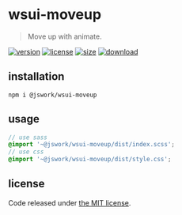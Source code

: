 # wsui-moveup
> Move up with animate.

[![version][version-image]][version-url]
[![license][license-image]][license-url]
[![size][size-image]][size-url]
[![download][download-image]][download-url]

## installation
```shell
npm i @jswork/wsui-moveup
```

## usage
```scss
// use sass
@import '~@jswork/wsui-moveup/dist/index.scss';
// use css
@import '~@jswork/wsui-moveup/dist/style.css';
```

## license
Code released under [the MIT license](https://github.com/afeiship/wsui-moveup/blob/master/LICENSE.txt).

[version-image]: https://img.shields.io/npm/v/@jswork/wsui-moveup
[version-url]: https://npmjs.org/package/@jswork/wsui-moveup

[license-image]: https://img.shields.io/npm/l/@jswork/wsui-moveup
[license-url]: https://github.com/afeiship/wsui-moveup/blob/master/LICENSE.txt

[size-image]: https://img.shields.io/bundlephobia/minzip/@jswork/wsui-moveup
[size-url]: https://github.com/afeiship/wsui-moveup/blob/master/dist/wsui-moveup.min.js

[download-image]: https://img.shields.io/npm/dm/@jswork/wsui-moveup
[download-url]: https://www.npmjs.com/package/@jswork/wsui-moveup

